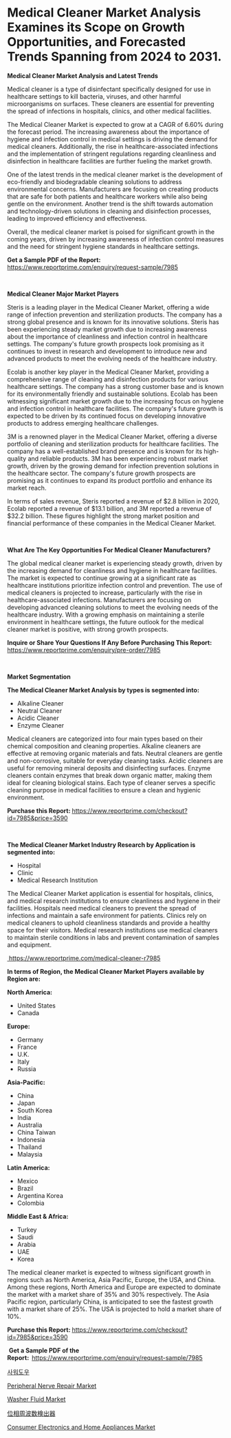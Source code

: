 <p><h1>Medical Cleaner Market Analysis Examines its Scope on Growth Opportunities, and Forecasted Trends Spanning from 2024 to 2031.</h1></p><p><strong>Medical Cleaner Market Analysis and Latest Trends</strong></p>
<p><p>Medical cleaner is a type of disinfectant specifically designed for use in healthcare settings to kill bacteria, viruses, and other harmful microorganisms on surfaces. These cleaners are essential for preventing the spread of infections in hospitals, clinics, and other medical facilities.</p><p>The Medical Cleaner Market is expected to grow at a CAGR of 6.60% during the forecast period. The increasing awareness about the importance of hygiene and infection control in medical settings is driving the demand for medical cleaners. Additionally, the rise in healthcare-associated infections and the implementation of stringent regulations regarding cleanliness and disinfection in healthcare facilities are further fueling the market growth.</p><p>One of the latest trends in the medical cleaner market is the development of eco-friendly and biodegradable cleaning solutions to address environmental concerns. Manufacturers are focusing on creating products that are safe for both patients and healthcare workers while also being gentle on the environment. Another trend is the shift towards automation and technology-driven solutions in cleaning and disinfection processes, leading to improved efficiency and effectiveness.</p><p>Overall, the medical cleaner market is poised for significant growth in the coming years, driven by increasing awareness of infection control measures and the need for stringent hygiene standards in healthcare settings.</p></p>
<p><strong>Get a Sample PDF of the Report:&nbsp;</strong> <a href="https://www.reportprime.com/enquiry/request-sample/7985">https://www.reportprime.com/enquiry/request-sample/7985</a></p>
<p>&nbsp;</p>
<p><strong>Medical Cleaner Major Market Players</strong></p>
<p><p>Steris is a leading player in the Medical Cleaner Market, offering a wide range of infection prevention and sterilization products. The company has a strong global presence and is known for its innovative solutions. Steris has been experiencing steady market growth due to increasing awareness about the importance of cleanliness and infection control in healthcare settings. The company's future growth prospects look promising as it continues to invest in research and development to introduce new and advanced products to meet the evolving needs of the healthcare industry.</p><p>Ecolab is another key player in the Medical Cleaner Market, providing a comprehensive range of cleaning and disinfection products for various healthcare settings. The company has a strong customer base and is known for its environmentally friendly and sustainable solutions. Ecolab has been witnessing significant market growth due to the increasing focus on hygiene and infection control in healthcare facilities. The company's future growth is expected to be driven by its continued focus on developing innovative products to address emerging healthcare challenges.</p><p>3M is a renowned player in the Medical Cleaner Market, offering a diverse portfolio of cleaning and sterilization products for healthcare facilities. The company has a well-established brand presence and is known for its high-quality and reliable products. 3M has been experiencing robust market growth, driven by the growing demand for infection prevention solutions in the healthcare sector. The company's future growth prospects are promising as it continues to expand its product portfolio and enhance its market reach.</p><p>In terms of sales revenue, Steris reported a revenue of $2.8 billion in 2020, Ecolab reported a revenue of $13.1 billion, and 3M reported a revenue of $32.2 billion. These figures highlight the strong market position and financial performance of these companies in the Medical Cleaner Market.</p></p>
<p>&nbsp;</p>
<p><strong>What Are The Key Opportunities For Medical Cleaner Manufacturers?</strong></p>
<p><p>The global medical cleaner market is experiencing steady growth, driven by the increasing demand for cleanliness and hygiene in healthcare facilities. The market is expected to continue growing at a significant rate as healthcare institutions prioritize infection control and prevention. The use of medical cleaners is projected to increase, particularly with the rise in healthcare-associated infections. Manufacturers are focusing on developing advanced cleaning solutions to meet the evolving needs of the healthcare industry. With a growing emphasis on maintaining a sterile environment in healthcare settings, the future outlook for the medical cleaner market is positive, with strong growth prospects.</p></p>
<p><strong>Inquire or Share Your Questions If Any Before Purchasing This Report:</strong> <a href="https://www.reportprime.com/enquiry/pre-order/7985">https://www.reportprime.com/enquiry/pre-order/7985</a></p>
<p>&nbsp;</p>
<p><strong>Market Segmentation</strong></p>
<p><strong>The Medical Cleaner Market Analysis by types is segmented into:</strong></p>
<p><ul><li>Alkaline Cleaner</li><li>Neutral Cleaner</li><li>Acidic Cleaner</li><li>Enzyme Cleaner</li></ul></p>
<p><p>Medical cleaners are categorized into four main types based on their chemical composition and cleaning properties. Alkaline cleaners are effective at removing organic materials and fats. Neutral cleaners are gentle and non-corrosive, suitable for everyday cleaning tasks. Acidic cleaners are useful for removing mineral deposits and disinfecting surfaces. Enzyme cleaners contain enzymes that break down organic matter, making them ideal for cleaning biological stains. Each type of cleaner serves a specific cleaning purpose in medical facilities to ensure a clean and hygienic environment.</p></p>
<p><strong>Purchase this Report:&nbsp;</strong><a href="https://www.reportprime.com/checkout?id=7985&price=3590">https://www.reportprime.com/checkout?id=7985&price=3590</a></p>
<p>&nbsp;</p>
<p><strong>The Medical Cleaner Market Industry Research by Application is segmented into:</strong></p>
<p><ul><li>Hospital</li><li>Clinic</li><li>Medical Research Institution</li></ul></p>
<p><p>The Medical Cleaner Market application is essential for hospitals, clinics, and medical research institutions to ensure cleanliness and hygiene in their facilities. Hospitals need medical cleaners to prevent the spread of infections and maintain a safe environment for patients. Clinics rely on medical cleaners to uphold cleanliness standards and provide a healthy space for their visitors. Medical research institutions use medical cleaners to maintain sterile conditions in labs and prevent contamination of samples and equipment.</p></p>
<p><a href="https://www.reportprime.com/medical-cleaner-r7985">&nbsp;https://www.reportprime.com/medical-cleaner-r7985</a></p>
<p><strong>In terms of Region, the Medical Cleaner Market Players available by Region are:</strong></p>
<p>
    <p> <strong> North America: </strong>
        <ul>
            <li>United States</li>
            <li>Canada</li>
        </ul>
        </p> 
    <p> <strong> Europe: </strong>
        <ul>
            <li>Germany</li>
            <li>France</li>
            <li>U.K.</li>
            <li>Italy</li>
            <li>Russia</li>
        </ul>
        </p> 
    <p> <strong> Asia-Pacific: </strong>
        <ul>
            <li>China</li>
            <li>Japan</li>
            <li>South Korea</li>
            <li>India</li>
            <li>Australia</li>
            <li>China Taiwan</li>
            <li>Indonesia</li>
            <li>Thailand</li>
            <li>Malaysia</li>
        </ul>
        </p> 
    <p> <strong> Latin America: </strong>
        <ul>
            <li>Mexico</li>
            <li>Brazil</li>
            <li>Argentina Korea</li>
            <li>Colombia</li>
        </ul>
        </p> 
    <p> <strong> Middle East & Africa: </strong>
        <ul>
            <li>Turkey</li>
            <li>Saudi</li>
            <li>Arabia</li>
            <li>UAE</li>
            <li>Korea</li>
        </ul>
    </p>
    </p>
<p><p>The medical cleaner market is expected to witness significant growth in regions such as North America, Asia Pacific, Europe, the USA, and China. Among these regions, North America and Europe are expected to dominate the market with a market share of 35% and 30% respectively. The Asia Pacific region, particularly China, is anticipated to see the fastest growth with a market share of 25%. The USA is projected to hold a market share of 10%.</p></p>
<p><strong>Purchase this Report: </strong><a href="https://www.reportprime.com/checkout?id=7985&price=3590">https://www.reportprime.com/checkout?id=7985&price=3590</a></p>
<p>&nbsp;<strong>Get a Sample PDF of the Report:&nbsp;&nbsp;</strong><a href="https://www.reportprime.com/enquiry/request-sample/7985">https://www.reportprime.com/enquiry/request-sample/7985</a></p>
<p><strong></strong></p>
<p><p><a href="https://github.com/EthaWolf/Market-Research-Report-List-1/blob/main/426569272758.md">사워도우</a></p><p><a href="https://github.com/Sinjinluong3e0awx2m195k76/Market-Research-Report-List-2/blob/main/peripheral-nerve-repair-market.md">Peripheral Nerve Repair Market</a></p><p><a href="https://www.linkedin.com/pulse/washer-fluid-market-insights-players-forecast-till-2031-madamarket-u6tyf">Washer Fluid Market</a></p><p><a href="https://github.com/andrade7361/Market-Research-Report-List-1/blob/main/333921676907.md">位相周波数検出器</a></p><p><a href="https://issuu.com/reportprime-2/docs/consumer-electronics-and-home-appliances-market-si">Consumer Electronics and Home Appliances Market</a></p></p>
